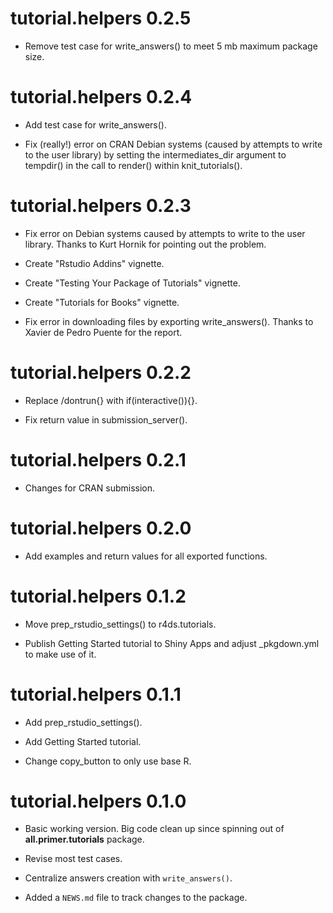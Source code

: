 # tutorial.helpers 0.2.5

* Remove test case for write_answers() to meet 5 mb maximum package size.

# tutorial.helpers 0.2.4

* Add test case for write_answers().

* Fix (really!) error on CRAN Debian systems (caused by attempts to write to the user library) by setting the intermediates_dir argument to tempdir() in the call to render() within knit_tutorials().

# tutorial.helpers 0.2.3

* Fix error on Debian systems caused by attempts to write to the user library. Thanks to Kurt Hornik for pointing out the problem.

* Create "Rstudio Addins" vignette.

* Create "Testing Your Package of Tutorials" vignette.

* Create "Tutorials for Books" vignette.

* Fix error in downloading files by exporting write_answers(). Thanks to Xavier de Pedro Puente for the report.

# tutorial.helpers 0.2.2

* Replace /dontrun{} with if(interactive()){}.

* Fix return value in submission_server().

# tutorial.helpers 0.2.1

* Changes for CRAN submission.

# tutorial.helpers 0.2.0

* Add examples and return values for all exported functions.

# tutorial.helpers 0.1.2

* Move prep_rstudio_settings() to r4ds.tutorials.

* Publish Getting Started tutorial to Shiny Apps and adjust _pkgdown.yml to make use of it.

# tutorial.helpers 0.1.1

* Add prep_rstudio_settings().

* Add Getting Started tutorial.

* Change copy_button to only use base R.

# tutorial.helpers 0.1.0

* Basic working version. Big code clean up since spinning out of **all.primer.tutorials** package.

* Revise most test cases.

* Centralize answers creation with `write_answers()`.

* Added a `NEWS.md` file to track changes to the package.
